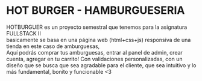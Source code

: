 <h1> HOT BURGER - HAMBURGUESERIA</h1>
<p>HOTBURGUER es un proyecto semestral que tenemos para la asignatura FULLSTACK II<br>
basicamente se basa en una página web (html+css+js) responsiva de una tienda en este caso de amburguesas,<br>
Aquí podrás comprar tus amburguesas, entrar al panel de admin, crear cuenta, agregar en tu carrito!
Con validaciones personalizadas, con un diseño que se busca que sea agradable para el cliente,
que sea intuitivo y lo más fundamental, bonito y funcionable <3
</p>

